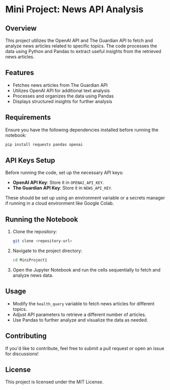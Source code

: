 # Mini Project: News API Analysis

## Overview
This project utilizes the OpenAI API and The Guardian API to fetch and analyze news articles related to specific topics. The code processes the data using Python and Pandas to extract useful insights from the retrieved news articles.

## Features
- Fetches news articles from The Guardian API
- Utilizes OpenAI API for additional text analysis
- Processes and organizes the data using Pandas
- Displays structured insights for further analysis

## Requirements
Ensure you have the following dependencies installed before running the notebook:

```bash
pip install requests pandas openai
```

## API Keys Setup
Before running the code, set up the necessary API keys:
- **OpenAI API Key**: Store it in `OPENAI_API_KEY`.
- **The Guardian API Key**: Store it in `NEWS_API_KEY`.

These should be set up using an environment variable or a secrets manager if running in a cloud environment like Google Colab.

## Running the Notebook
1. Clone the repository:
   ```bash
   git clone <repository-url>
   ```
2. Navigate to the project directory:
   ```bash
   cd MiniProject1
   ```
3. Open the Jupyter Notebook and run the cells sequentially to fetch and analyze news data.

## Usage
- Modify the `health_query` variable to fetch news articles for different topics.
- Adjust API parameters to retrieve a different number of articles.
- Use Pandas to further analyze and visualize the data as needed.

## Contributing
If you'd like to contribute, feel free to submit a pull request or open an issue for discussions!

## License
This project is licensed under the MIT License.

